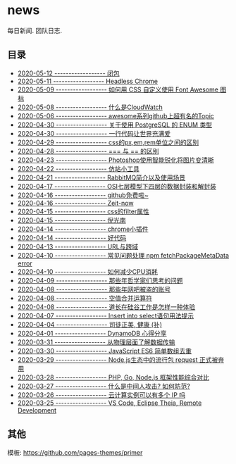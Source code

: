# news

每日新闻. 团队日志.

## 目录

- [2020-05-12 ------------------ 闭包][36]
- [2020-05-11 ------------------ Headless Chrome][35]
- [2020-05-09 ------------------ 如何用 CSS 自定义使用 Font Awesome 图标][34]
- [2020-05-08 ------------------ 什么是CloudWatch][33]
- [2020-05-06 ------------------ awesome系列github上超有名的Topic][32]
- [2020-04-30 ------------------ 关于使用 PostgreSQL 的 ENUM 类型][31]
- [2020-04-30 ------------------ 一行代码让世界充满爱][30]
- [2020-04-29 ------------------ css的px,em,rem单位之间的区别][28]
- [2020-04-28 ------------------ === 与 == 的区别][29]
- [2020-04-23 ------------------ Photoshop使用智能锐化将图片变清晰][27]
- [2020-04-22 ------------------ 仿站小工具][26]
- [2020-04-21 ------------------ RabbitMQ简介以及使用场景][25]
- [2020-04-17 ------------------ OSI七层模型下四层的数据封装和解封装][24]
- [2020-04-16 ------------------ github免费啦~][23]
- [2020-04-16 ------------------ Zeit-now][22]
- [2020-04-15 ------------------ css的filter属性][21]
- [2020-04-15 ------------------ 倪光南][20]
- [2020-04-14 ------------------ chrome小插件][19]
- [2020-04-14 ------------------ 好代码][18]
- [2020-04-13 ------------------ URL与跨域][17]
- [2020-04-10 ------------------ 常见问题处理 npm fetchPackageMetaData error][15]
- [2020-04-10 ------------------ 如何减少CPU消耗][13]
- [2020-04-09 ------------------ 那些年哲学家们思考的问题][12]
- [2020-04-08 ------------------ 那些年网吧被盗的账号][11]
- [2020-04-08 ------------------ 空值合并运算符][14]
- [2020-04-08 ------------------ 道长在硅谷工作是怎样一种体验][16]
- [2020-04-07 ------------------ Insert into select语句用法提示][10]
- [2020-04-04 ------------------ 司徒正美, 健康 (补)][8]
- [2020-04-01 ------------------ DynamoDB 心得分享][7]
- [2020-03-31 ------------------ 从物理层面了解数据传输][9]
- [2020-03-30 ------------------ JavaScript ES6 简单数组去重][6]
- [2020-03-29 ------------------ Node.js生态中的流行包 request 正式被弃用][4]
- [2020-03-28 ------------------ PHP, Go, Node.js 框架性能综合对比][3]
- [2020-03-27 ------------------ 什么是中间人攻击? 如何防范?][2]
- [2020-03-26 ------------------ 云计算实例可以有多个 IP 吗][1]
- [2020-03-25 ------------------ VS Code, Eclipse Theia, Remote Development][5]

[1]: _posts/2020-03-26-one-instance-have-multiple-ips.md
[2]: _posts/2020-03-27-man-in-the-middle-attack.md
[3]: _posts/2020-03-28-php-go-nodejs-web-framework-benchmarks.md
[4]: _posts/2020-03-29-request-has-been-deprecated.md
[5]: _posts/2020-03-25-vs-code-eclipse-theia.md
[6]: _posts/2020-03-30-javascript-array-duplicate.md
[7]: _posts/2020-04-01-dynamodb.md
[8]: _posts/2020-04-04-rip.md
[9]: _posts/2020-03-31-use-ip-to-communicate.md
[10]: _posts/2020-04-07-insert-into-select.md
[11]: _posts/2020-04-08-internet-cafes-hack.md
[12]: _posts/2020-04-09-questions-philosophers-ponder.md
[13]: _posts/2020-04-10-how-to-reduce-cpu-consumption.md
[14]: _posts/2020-04-08-nullish-coalescing-operator.md
[15]: _posts/2020-04-10-npm-fetchpackagemetadata-error.md
[16]: _posts/2020-04-08-what-is-it-like-working-in-silicon-valley.md
[17]: _posts/2020-04-13-url-and-http203.md
[18]: _posts/2020-04-14-best-software-engineering-practices.md
[19]: _posts/2020-04-14-chrome-plug.md
[20]: _posts/2020-04-15-niguangnan.md
[21]: _posts/2020-04-15-css-filter.md
[22]: _posts/2020-04-16-zeit-now.md
[23]: _posts/2020-04-16-github-free.md
[24]: _posts/2020-04-17-data-encapsulation-and-unencapsulation.md
[25]: _posts/2020-04-21-rabbitmq.md
[26]: _posts/2020-04-22-site-by-station-gadgets.md
[27]: _posts/2020-04-23-photoshop-sharpens-image.md
[28]: _posts/2020-04-29-pm-em-rem.md
[29]: _posts/2020-04-28-sameness-deep-equal-immutable.md
[30]: _posts/2020-04-30-404-page.md
[31]: _posts/2020-04-30-postgresql-enum.md
[32]: _posts/2020-05-06-awesome.md
[33]: _posts/2020-05-08-cloudwatch.md
[34]: _posts/2020-05-09-font-awesome.md
[35]: _posts/2020-05-11-headless-chrome.md
[36]: _posts/2020-05-12-closure.md

## 其他

模板: <https://github.com/pages-themes/primer>
